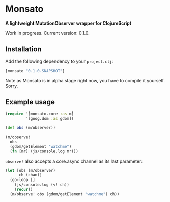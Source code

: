 # Monsato

**A lightweight MutationObserver wrapper for ClojureScript**

Work in progress. Current version: 0.1.0.

## Installation

Add the following dependency to your `project.clj`:

```clojure
[monsato "0.1.0-SNAPSHOT"]
```

Note as Monsato is in alpha stage right now, you have to compile it yourself. Sorry.

## Example usage

```clojure
(require '[monsato.core :as m]
         '[goog.dom :as gdom])

(def obs (m/observer))

(m/observe!
  obs
  (gdom/getElement "watchme")
  (fn [mr] (js/console.log mr)))
  ```
`observe!` also accepts a core.async channel as its last parameter:

```clojure
(let [obs (m/observer)
      ch (chan)]
  (go-loop []
    (js/console.log (<! ch))
    (recur))
  (m/observe! obs (gdom/getElement "watchme") ch))
```
